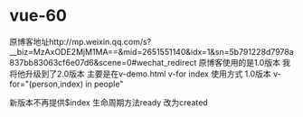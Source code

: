 # vue-60
原博客地址http://mp.weixin.qq.com/s?__biz=MzAxODE2MjM1MA==&mid=2651551140&idx=1&sn=5b791228d7978a837bb83063cf6e07d6&scene=0#wechat_redirect
原博客使用的是1.0版本  我将他升级到了2.0版本
主要是在v-demo.html v-for index 使用方式
1.0版本
v-for="(person,index) in people"

新版本不再提供$index
生命周期方法ready 改为created 
